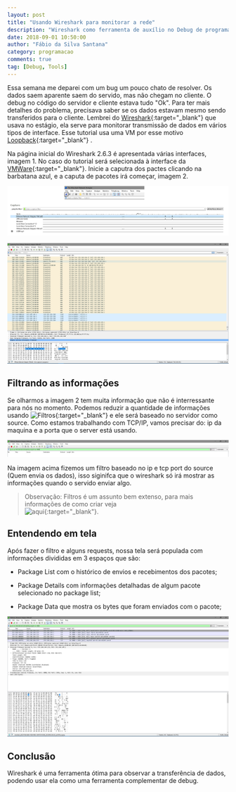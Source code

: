 ```yaml
---
layout: post
title: "Usando Wireshark para monitorar a rede"
description: "Wireshark como ferramenta de auxílio no Debug de programas"
date: 2018-09-01 10:50:00
author: "Fábio da Silva Santana"
category: programacao
comments: true
tag: [Debug, Tools]
---
```


Essa semana me deparei com um bug um pouco chato de resolver. Os dados saem aparente saem do
 servido, mas não chegam no cliente. O debug no código do servidor e cliente estava tudo 
 "Ok". Para ter mais detalhes do problema, precisava saber se os dados estavam mesmo sendo
  transferidos para o cliente. Lembrei do [Wireshark](https://www.wireshark.org/){:target="_blank"} que usava 
  no estágio, ela serve para monitorar transmissão de dados em vários tipos de interface. 
  Esse tutorial usa uma VM por esse motivo 
  [Loopback](https://wiki.wireshark.org/CaptureSetup/Loopback){:target="_blank"} .

Na página inicial do Wireshark 2.6.3 é apresentada várias interfaces,
 imagem 1. No caso do tutorial será selecionada à interface da 
 [VMWare](https://www.vmware.com/){:target="_blank"}. Inicie a caputra dos pactes clicando 
 na barbatana azul, e a caputa de pacotes irá começar, imagem 2.

 ![Wireshark](../img/posts/2018-09-01-wireshark/wireshark_one.PNG)

 ![Wireshark_2](../img/posts/2018-09-01-wireshark/wireshark_two.PNG)

## Filtrando as informações

Se olharmos a imagem 2 tem muita informação que não é interressante para nós no momento.
 Podemos reduzir a quantidade de informações 
 usando ![Filtros](https://wiki.wireshark.org/DisplayFilters){:target="_blank"} 
 e ele será baseado no servidor como source. 
 Como estamos trabalhando com TCP/IP, vamos precisar do: ip da maquina e a porta que o server
  está usando.


 ![Wireshark_3](../img/posts/2018-09-01-wireshark/wireshark_three.PNG)


Na imagem acima fizemos um filtro baseado no ip e tcp port do source (Quem envia os dados),
 isso siginifca que o wireshark só irá mostrar as informações quando o servido enviar algo.

> Observação: Filtros é um assunto bem extenso, para mais informações de como criar veja   
 ![aqui](https://wiki.wireshark.org/DisplayFilters){:target="_blank"}.

## Entendendo em tela

Após fazer o filtro e alguns requests, nossa tela será populada com informações divididas em 3 espaços que são: 

- Package List com o histórico de envios e recebimentos dos pacotes;

- Package Details com informações detalhadas de algum pacote selecionado no package list;

- Package Data que mostra os bytes que foram enviados com o pacote;

 ![Wireshark_4](../img/posts/2018-09-01-wireshark/wireshark_four.PNG)


## Conclusão

Wireshark é uma ferramenta ótima para observar a transferência de dados, podendo usar ela como uma ferramenta complementar de debug.








